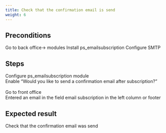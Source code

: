 ```yaml
---
title: Check that the confirmation email is send
weight: 6
---
```


## Preconditions

Go to back office-> modules
Install ps_emailsubscription
Configure SMTP
## Steps

Configure ps_emailsubscription module\
Enable  “Would you like to send a confirmation email after subscription?”\
\
Go to front office\
Entered an email in the field email subscription in the left column or footer

## Expected result

Check that the confirmation email was send

